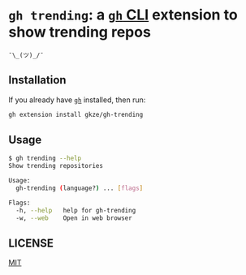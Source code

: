 # `gh trending`: a [`gh` CLI](https://cli.github.com/) extension to show trending repos

`¯\_(ツ)_/¯`

## Installation

If you already have [`gh`](https://cli.github.com/) installed, then run:
```bash
gh extension install gkze/gh-trending
```

## Usage

```bash
$ gh trending --help
Show trending repositories

Usage:
  gh-trending (language?) ... [flags]

Flags:
  -h, --help   help for gh-trending
  -w, --web    Open in web browser
```

## LICENSE

[MIT](LICENSE)

